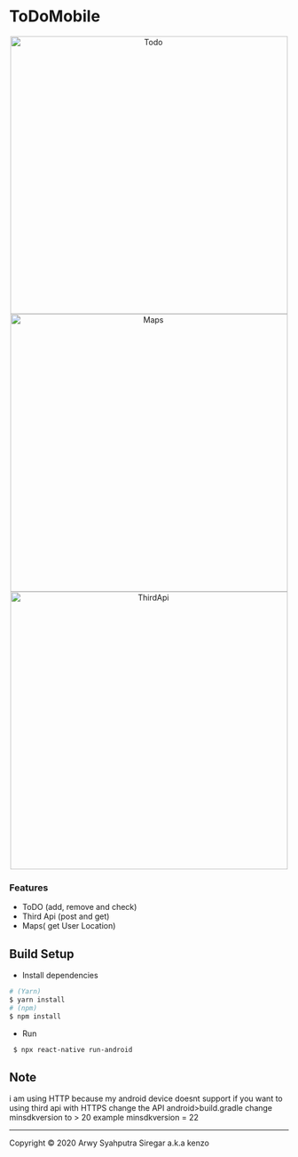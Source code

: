 # ToDoMobile



<p align="center" >
    <img title="Todo" height='500' src="https://res.cloudinary.com/kenzo/image/upload/v1580207384/qsc8k0vkcb91hjcwthog.png">
    <img title="Maps" height='500' src="https://res.cloudinary.com/kenzo/image/upload/v1580207408/iycbwa8adszsfrhgiuss.png">
    <img title="ThirdApi" height='500' src="https://res.cloudinary.com/kenzo/image/upload/v1580207427/kue94ahowqbxxafk19g8.png">
</p>

 ### Features
 - ToDO (add, remove and check)
 - Third Api (post and get)
 - Maps( get User Location)

 ## Build Setup

 - Install dependencies
 ```bash
 # (Yarn)
 $ yarn install
 # (npm)
 $ npm install
 ```
 - Run
 ```bash
  $ npx react-native run-android
 ```

 ## Note
 i am using HTTP because my android device doesnt support
if you want to using third api with HTTPS
change the API
android>build.gradle
change minsdkversion to > 20
example 
minsdkversion = 22
 
 ---
 Copyright © 2020 Arwy Syahputra Siregar a.k.a kenzo